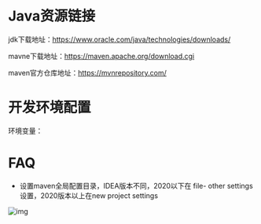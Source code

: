 # Java资源链接

jdk下载地址：https://www.oracle.com/java/technologies/downloads/

mavne下载地址：https://maven.apache.org/download.cgi

maven官方仓库地址：https://mvnrepository.com/

# 开发环境配置

环境变量：

# FAQ

- 设置maven全局配置目录，IDEA版本不同，2020以下在 file- other settings 设置，2020版本以上在new project settings

![img](https://img2018.cnblogs.com/blog/1538689/201910/1538689-20191017191629486-1587602275.png)

